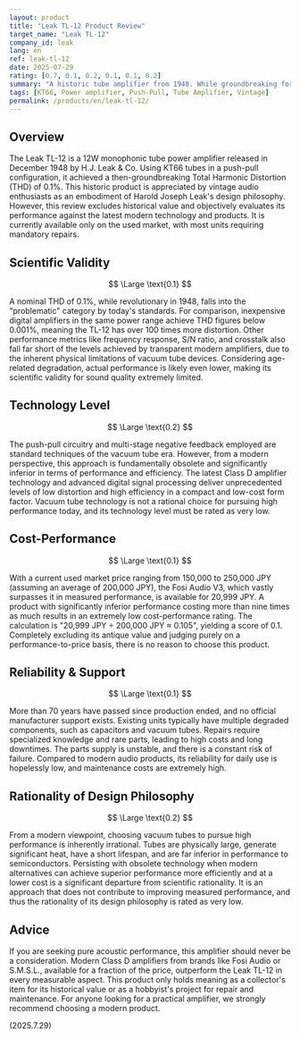 ```yaml
---
layout: product
title: "Leak TL-12 Product Review"
target_name: "Leak TL-12"
company_id: leak
lang: en
ref: leak-tl-12
date: 2025-07-29
rating: [0.7, 0.1, 0.2, 0.1, 0.1, 0.2]
summary: "A historic tube amplifier from 1948. While groundbreaking for its time, its performance is significantly inferior by modern measurement standards, and it cannot be recommended over modern amplifiers in terms of cost, performance, or rationality."
tags: [KT66, Power amplifier, Push-Pull, Tube Amplifier, Vintage]
permalink: /products/en/leak-tl-12/
---
```

## Overview

The Leak TL-12 is a 12W monophonic tube power amplifier released in December 1948 by H.J. Leak & Co. Using KT66 tubes in a push-pull configuration, it achieved a then-groundbreaking Total Harmonic Distortion (THD) of 0.1%. This historic product is appreciated by vintage audio enthusiasts as an embodiment of Harold Joseph Leak's design philosophy. However, this review excludes historical value and objectively evaluates its performance against the latest modern technology and products. It is currently available only on the used market, with most units requiring mandatory repairs.

## Scientific Validity

$$ \Large \text{0.1} $$

A nominal THD of 0.1%, while revolutionary in 1948, falls into the "problematic" category by today's standards. For comparison, inexpensive digital amplifiers in the same power range achieve THD figures below 0.001%, meaning the TL-12 has over 100 times more distortion. Other performance metrics like frequency response, S/N ratio, and crosstalk also fall far short of the levels achieved by transparent modern amplifiers, due to the inherent physical limitations of vacuum tube devices. Considering age-related degradation, actual performance is likely even lower, making its scientific validity for sound quality extremely limited.

## Technology Level

$$ \Large \text{0.2} $$

The push-pull circuitry and multi-stage negative feedback employed are standard techniques of the vacuum tube era. However, from a modern perspective, this approach is fundamentally obsolete and significantly inferior in terms of performance and efficiency. The latest Class D amplifier technology and advanced digital signal processing deliver unprecedented levels of low distortion and high efficiency in a compact and low-cost form factor. Vacuum tube technology is not a rational choice for pursuing high performance today, and its technology level must be rated as very low.

## Cost-Performance

$$ \Large \text{0.1} $$

With a current used market price ranging from 150,000 to 250,000 JPY (assuming an average of 200,000 JPY), the Fosi Audio V3, which vastly surpasses it in measured performance, is available for 20,999 JPY. A product with significantly inferior performance costing more than nine times as much results in an extremely low cost-performance rating. The calculation is "20,999 JPY ÷ 200,000 JPY ≈ 0.105", yielding a score of 0.1. Completely excluding its antique value and judging purely on a performance-to-price basis, there is no reason to choose this product.

## Reliability & Support

$$ \Large \text{0.1} $$

More than 70 years have passed since production ended, and no official manufacturer support exists. Existing units typically have multiple degraded components, such as capacitors and vacuum tubes. Repairs require specialized knowledge and rare parts, leading to high costs and long downtimes. The parts supply is unstable, and there is a constant risk of failure. Compared to modern audio products, its reliability for daily use is hopelessly low, and maintenance costs are extremely high.

## Rationality of Design Philosophy

$$ \Large \text{0.2} $$

From a modern viewpoint, choosing vacuum tubes to pursue high performance is inherently irrational. Tubes are physically large, generate significant heat, have a short lifespan, and are far inferior in performance to semiconductors. Persisting with obsolete technology when modern alternatives can achieve superior performance more efficiently and at a lower cost is a significant departure from scientific rationality. It is an approach that does not contribute to improving measured performance, and thus the rationality of its design philosophy is rated as very low.

## Advice

If you are seeking pure acoustic performance, this amplifier should never be a consideration. Modern Class D amplifiers from brands like Fosi Audio or S.M.S.L., available for a fraction of the price, outperform the Leak TL-12 in every measurable aspect. This product only holds meaning as a collector's item for its historical value or as a hobbyist's project for repair and maintenance. For anyone looking for a practical amplifier, we strongly recommend choosing a modern product.

(2025.7.29)
